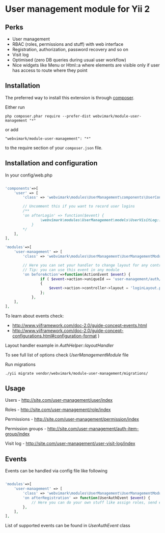 User management module for Yii 2
=====

Perks
---

* User management
* RBAC (roles, permissions and stuff) with web interface
* Registration, authorization, password recovery and so on
* Visit log
* Optimised (zero DB queries during usual user workflow)
* Nice widgets like Menu or Html::a where elements are visible only if user has access to route where they point


Installation
------------

The preferred way to install this extension is through [composer](http://getcomposer.org/download/).

Either run

```
php composer.phar require --prefer-dist webvimark/module-user-management "*"
```

or add

```
"webvimark/module-user-management": "*"
```

to the require section of your `composer.json` file.

Installation and configuration
---

In your config/web.php

```php

'components'=>[
	'user' => [
		'class' => 'webvimark\modules\UserManagement\components\UserConfig',

		// Uncomment this if you want to record user logins
		/**
		'on afterLogin' => function($event) {
				\webvimark\modules\UserManagement\models\UserVisitLog::newVisitor($event->identity->id);
			}
		*/
	],
],

'modules'=>[
	'user-management' => [
		'class' => 'webvimark\modules\UserManagement\UserManagementModule',

		// Here you can set your handler to change layout for any controller or action
		// Tip: you can use this event in any module
		'on beforeAction'=>function(ActionEvent $event) {
				if ( $event->action->uniqueId == 'user-management/auth/login' )
				{
					$event->action->controller->layout = 'loginLayout.php';
				};
			},
	],
],

```

To learn about events check:

* http://www.yiiframework.com/doc-2.0/guide-concept-events.html
* http://www.yiiframework.com/doc-2.0/guide-concept-configurations.html#configuration-format )

Layout handler example in *AuthHelper::layoutHandler*

To see full list of options check *UserManagementModule* file

Run migrations

```
./yii migrate vendor/webvimark/module-user-management/migrations/

```

Usage
-----

Users - http://site.com/user-management/user/index

Roles - http://site.com/user-management/role/index

Permissions - http://site.com/user-management/permission/index

Permission groups - http://site.com/user-management/auth-item-group/index

Visit log - http://site.com/user-management/user-visit-log/index


Events
------

Events can be handled via config file like following

```php

'modules'=>[
	'user-management' => [
		'class' => 'webvimark\modules\UserManagement\UserManagementModule',
		'on afterRegistration' => function(UserAuthEvent $event) {
			// Here you can do your own stuff like assign roles, send emails and so on
		},
	],
],

```

List of supported events can be found in *UserAuthEvent* class

